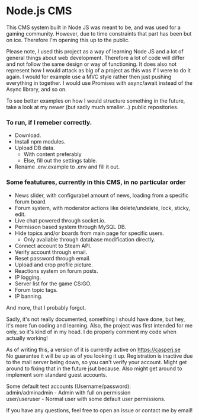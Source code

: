 # Node.js CMS
This CMS system built in Node JS was meant to be, and was used for a gaming community. However, due to time constraints that part has been but on ice. Therefore I'm opening this up to the public.

Please note, I used this project as a way of learning Node JS and a lot of general things about web development. Therefore a lot of code will differ and not follow the same design or way of functioning. It does also not represent how I would attack as big of a project as this was if I were to do it again. I would for example use a MVC style rather then just pushing everything in together. I would use Promises with async/await instead of the Async library, and so on.

To see better examples on how I would structure something in the future, take a look at my newer (but sadly much smaller...) public repositories.

### To run, if I remeber correctly.
- Download.
- Install npm modules.
- Upload DB data.
  - With content preferably
  - Else, fill out the settings table.
- Rename .env.example to .env and fill it out.

### Some featutures, currently in this CMS, in no particular order
- News slider, with configurabel amount of news, loading from a specific forum board.
- Forum system, with moderator actions like delete/undelete, lock, sticky, edit.
- Live chat powered through socket.io.
- Permisson based system through MySQL DB.
- Hide topics and/or boards from main page for specific users.
  - Only available through database modification directly.
- Connect account to Steam API.
- Verify account through email.
- Reset password through email.
- Upload and crop profile picture.
- Reactions system on forum posts.
- IP logging.
- Server list for the game CS:GO.
- Forum topic tags.
- IP banning. 

And more, that I probably forgot.

Sadly, it's not really documented, something I should have done, but hey, it's more fun coding and learning. Also, the project was first intended for me only, so it's kind of in my head. I do properly comment my code when actually working!

As of writing this, a version of it is currently active on https://casperj.se  
No guarantee it will be up as of you looking it up. Registration is inactive due to the mail server being down, so you can't verify your account. Might get around to fixing that in the future jsut because. Also might get around to implement som standard guest accounts.


Some default test accounts (Username/password):  
admin/adminadmin - Admin with full on permission  
user/useruser - Normal user with some default user permissions.  


If you have any questions, feel free to open an issue or contact me by email!
